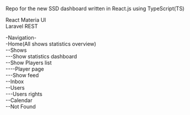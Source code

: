Repo for the new SSD dashboard written in React.js using TypeScript(TS)

React
Materia UI  
Laravel REST

-Navigation-  
-Home(All shows statistics overview)  
--Shows  
---Show statistics dashboard  
--Show Players list  
----Player page  
---Show feed  
--Inbox  
--Users  
---Users rights  
--Calendar  
--Not Found  

